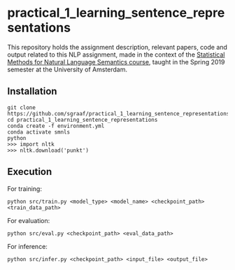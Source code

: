 # practical_1_learning_sentence_representations
This repository holds the assignment description, relevant papers, code and output related to this NLP assignment, made in the context of the [Statistical Methods for Natural Language Semantics course](https://cl-illc.github.io/semantics/), taught in the Spring 2019 semester at the University of Amsterdam.

## Installation
```
git clone https://github.com/sgraaf/practical_1_learning_sentence_representations/
cd practical_1_learning_sentence_representations
conda create -f environment.yml
conda activate smnls
python
>>> import nltk
>>> nltk.download('punkt')
```

## Execution
For training:
```
python src/train.py <model_type> <model_name> <checkpoint_path> <train_data_path>
```

For evaluation:
```
python src/eval.py <checkpoint_path> <eval_data_path>
```

For inference:
```
python src/infer.py <checkpoint_path> <input_file> <output_file>
```
